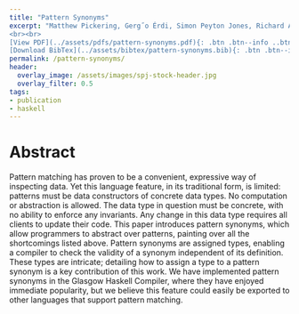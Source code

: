 ```yaml
---
title: "Pattern Synonyms"
excerpt: "Matthew Pickering, Gerg˝o Érdi, Simon Peyton Jones, Richard A. Eisenberg <br><br> Published in <em>Haskell'16 </em>
<br><br>
[View PDF](../assets/pdfs/pattern-synonyms.pdf){: .btn .btn--info ..btn--large}
[Download BibTex](../assets/bibtex/pattern-synonyms.bib){: .btn .btn--info ..btn--large}"
permalink: /pattern-synonyms/
header:
  overlay_image: /assets/images/spj-stock-header.jpg
  overlay_filter: 0.5
tags:
- publication
- haskell
---
```


# Abstract
Pattern matching has proven to be a convenient, expressive way of inspecting data. Yet this language feature, in its traditional form, is limited: patterns must be data constructors of concrete data types.
No computation or abstraction is allowed. The data type in question must be concrete, with no ability to enforce any invariants. Any change in this data type requires all clients to update their code. This paper introduces pattern synonyms, which allow programmers to abstract over patterns, painting over all the shortcomings listed above. Pattern synonyms are assigned types, enabling a compiler to check the validity of a synonym independent of its definition. These types are intricate; detailing how to assign a type to a pattern synonym is a key contribution of this work. We have implemented pattern synonyms in the Glasgow Haskell Compiler, where they have enjoyed immediate popularity, but we believe this feature could easily be exported to other languages that support pattern matching.
